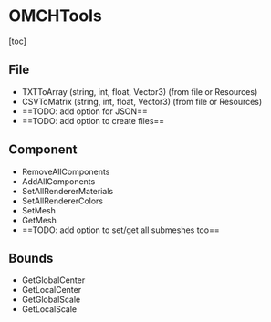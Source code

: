 # OMCHTools



[toc]



## File

- TXTToArray (string, int, float, Vector3) (from file or Resources)
- CSVToMatrix (string, int, float, Vector3) (from file or Resources)
- ==TODO: add option for JSON==
- ==TODO: add option to create files==



## Component

- RemoveAllComponents
- AddAllComponents
- SetAllRendererMaterials
- SetAllRendererColors
- SetMesh
- GetMesh
- ==TODO: add option to set/get all submeshes too==



## Bounds

- GetGlobalCenter
- GetLocalCenter
- GetGlobalScale
- GetLocalScale